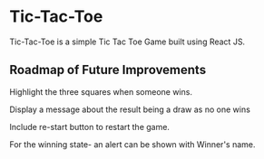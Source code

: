 # Tic-Tac-Toe

Tic-Tac-Toe is a simple Tic Tac Toe Game built using React JS.



## Roadmap of Future Improvements

Highlight the three squares when someone wins.

Display a message about the result being a draw as no one wins 

Include re-start button to restart the game.

For the winning state- an alert can be shown with Winner's name.
